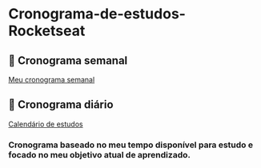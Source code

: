 # Cronograma-de-estudos-Rocketseat

## 📅 Cronograma semanal

[Meu cronograma semanal](https://www.notion.so/88e13c4a93344175b99bda79a264b76b)

## 📅 Cronograma diário

[Calendário de estudos](https://www.notion.so/207854568f084abdae04bd0af71bb250)

### Cronograma baseado no meu tempo disponível para estudo e focado no meu objetivo atual de aprendizado.

